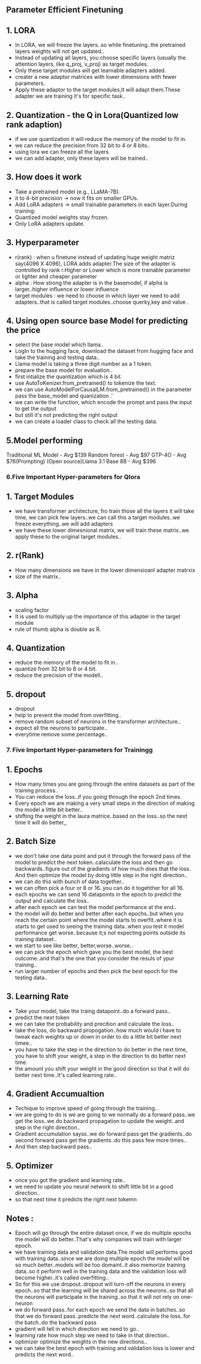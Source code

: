 ## Parameter Efficient Finetuning

## 1. LORA

- In LORA, we will freeze the layers..so while finetuning..the pretrained layers weights will not get updated..
- Instead of updating all layers, you choose specific layers (usually the attention layers, like q_proj, v_proj) as target modules.
- Only these target modules will get learnable adapters added.
- creater a new adaptor matrices with lower dimensions with fewer parameters.
- Apply these adaptor to the target modules,It will adapt them.These adapter we are training it's for specific task..

## 2. Quantization - the Q in Lora(Quantized low rank adaption)

- if we use quantization it will reduce the memory of the model to fit in.
- we can reduce the precision from 32 bit to 4 or 8 bits..
- using lora we can freeze all the layers
- we can add adapter, only these layers will be trained..

## 3. How does it work

- Take a pretrained model (e.g., LLaMA-7B).
-  it to 4-bit precision → now it fits on smaller GPUs.
- Add LoRA adapters → small trainable parameters in each layer.During training:
- Quantized model weights stay frozen.
- Only LoRA adapters update.

## 3. Hyperparameter

- r(rank) : when u finetune instead of updating huge weight matriz say(4096 X 4096), LORA adds adapter.The size of the adapter is controlled by rank r.Higher or Lower which is more trainable parameter or lighter and cheaper parameter
- alpha : How strong the adapter is in the basemodel, if alpha is larger..higher influence or lower influence
- target modules : we need to choose in which layer we need to add adapters..that is called target modules..choose querky,key and value .


## 4. Using open source base Model for predicting the price

- select the base model which llama..
- LogIn to the hugging face, download the dataset from hugging face and take the training and testing data..
- Llama model is taking a three digit number as a 1 token.
- prepare the base model for evaluation..
- first intialize the quantization which is 4 bit
- use AutoToKenizer.from_pretrained() to tokenize the text.
- we can use AutoModelForCausalLM.from_pretrained() in the parameter pass the base_model and quanization .'
- we can write the function, which encode the prompt and pass the input to get the output
- but still it's not predicting the right output
- we can create a loader class to check all the testing data.

## 5.Model performing 

Traditional ML Model - Avg $139
Random forest - Avg $97
GTP-4O - Avg $76(Prompting)
(Open source)Llama 3.1 Base 8B - Avg $396 


### 6.Five Important Hyper-parameters for Qlora

## 1. Target Modules

- we have transformer architecture, fro train those all the layers it will take time, we can pick few layers..we can call this a target modules..we freeze everything..we will add adapters
- we have these lower dimesnional matrix, we will train these matrix..we apply these to the original target modules..

## 2. r(Rank)

- How many dimensions we have in the lower dimensioanl adapter matrxix
- size of the matrix..

## 3. Alpha

- scaling factor
- It is used to multiply up the importance of this adapter in the target module
- rule of thumb alpha is double as R.

## 4. Quantization

- reduce the memory of the model to fit in..
- quantize from 32 bit to 8 or 4 bit.
- reduce the precision of the modell..

## 5. dropout

- dropout 
- help to prevent the model from overfitting..
- remove random subset of neurons in the transformer architecture..
- expect all the neurons to participate..
- everytime remove some percentage..

### 7. Five Important Hyper-parameters for Trainingg

## 1. Epochs

- How many times you are going through the entire datasets as part of the training process..
- You can reduce the loss..if you going through the epoch 2nd times.
- Every epoch we are making a very small steps in the direction of making the model a little bit better..
- shifting the weight in the laura matrice..based on the loss..so the next time it will do better,,

## 2. Batch Size

- we don't take one data point and put it through the forward pass of the model to predict the next token..calaculate the loss and then go backwards..figure out of the gradients of how much does that the loss.
And then optimize the model by doing little step in the right direction..
- we can do this with bunch of data together..
- we can often pick a four or 8 or 16..you can do it togehther for all 16.
- each epochs we can send 16 datapoints in the epoch to predict the output and calculate the loss..
- after each epoch we can test the model performance at the end..
- the model will do better and better after each epochs..but when you reach the certain point where the model starts to overfit..where it is starts to get used to seeing the training data..when you test it model performance get worse..because it;s not expecting points outside its training dataset..
- we start to see like better, better,worse..worse..
- we can pick the epoch which gave you the best model, the best outcome..and that's the one that you consider the resuls of ypur training..
- run larger number of epochs and then pick  the best epoch for the testing data..

## 3. Learning Rate

- Take your model, take the traing datapoint..do a forward pass..
- predict the next token
- we can take the probability and precition and calculate the loss..
- take the loss, do backward propogation..how much would i have to tweak each weights up or down in order to do a little bit better next timee..
- you have to take the step in the direction to do better in the next time, you have to shift your weight, a step in the direction to do better next time.
- the amount you shift your weight in the good direction so that it will do better next time..It's called learning rate..

## 4. Gradient Accumualtion

- Techique to improve speed of going through the training..
- we are going to do is we are going to we normally do a forward pass..we get the loss..we do backward propagation to update the weight..and step in the right direction..
- Gradient accumulation sayss..we do forward pass get the gradients..do second forward pass get the gradients..do this pass few more times..
- And then step backward pass..

## 5. Optimizer

- once you got the gradient and learning rate..
- we need to update you neural network to shift little bit in a good direction..
- so that next time it predicts the right next tokemn

## Notes : 

- Epoch will go through the entire dataset once, if we do multiple epochs the model will do better..That's why companies will train with larger epoch.
- we have training data and validation data.The model will performs good with training data..since we are doing multiple epoch the model will be so much better..models will be too domaint..it also memorize training data..so it perform well in the training data and the validation loss will become higher..it's called overfitting..
- So for this we use dropout..dropout will turn-off the neurons in every epoch..so that the learning will be shared across the neurons..so that all the neurons will participate in the training..so that it will not rely on one-neuron
- we do forward pass..for each epoch we send the data in batches..so that we do forward pass..predicte the next word..calculate the loss..for the batch..do the backward pass
- gradient will tell in which direction we need to go..
- learning rate how much step we need to take in that direction..
- optimizer optimize the weights in the new directions..
- we can take the best epoch with training and validation loss is lower and predicts the next word..